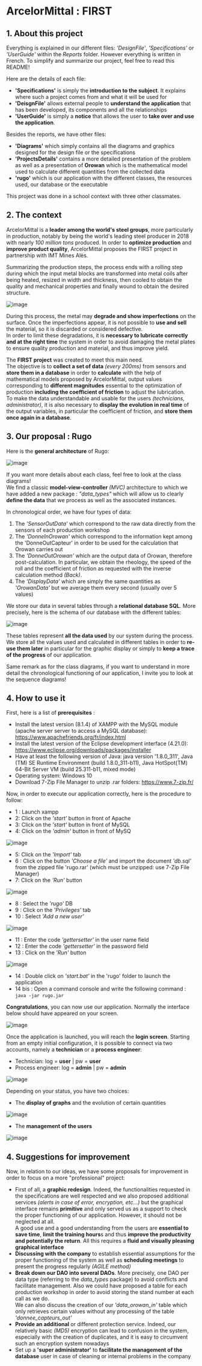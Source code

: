 # ArcelorMittal : FIRST 

## **1. About this project**

Everything is explained in our different files: *'DesignFile'*, *'Specifications'* or *'UserGuide'* within the *Reports* folder. However everything is written in French. To simplify and summarize our project, feel free to read this README!

Here are the details of each file: 

  - **'Specifications'** is simply the **introduction to the subject**. It explains where such a project comes from and what it will be used for
  - **'DeisgnFile'** allows external people to **understand the application** that has been developed, its components and all the relationships
  - **'UserGuide'** is simply a **notice** that allows the user to **take over and use the application**.

Besides the reports, we have other files:

  - **'Diagrams'** which simply contains all the diagrams and graphics designed for the design file or the specifications
  - **'ProjectsDetails'** contains a more detailed presentation of the problem as well as a presentation of **Orowan** which is the mathematical model used to calculate different quantities from the collected data
  - **'rugo'** which is our application with the different classes, the resources used, our database or the executable

This project was done in a school context with three other classmates.

## **2. The context**

ArcelorMittal is a **leader among the world's steel groups**, more particularly in production, notably by being the world's leading steel producer in 2018 with nearly *100 million tons* produced. In order to **optimize production** and **improve product quality**, ArcelorMittal proposes the FIRST project in partnership with IMT Mines Alès.

Summarizing the production steps, the process ends with a rolling step during which the input metal blocks are transformed into metal coils after being heated, resized in width and thickness, then cooled to obtain the quality and mechanical properties and finally wound to obtain the desired structure.

![image](https://user-images.githubusercontent.com/105392989/176406142-c3d0fce8-721c-4c57-b55e-0988d548e073.png)

During this process, the metal may **degrade and show imperfections** on the surface. Once the imperfections appear, it is not possible to **use and sell** the material, so it is discarded or considered defective.   
In order to limit these degradations, it is **necessary to lubricate correctly and at the right time** the system in order to avoid damaging the metal plates to ensure quality production and material, and thus improve yield.

The **FIRST project** was created to meet this main need.   
The objective is to **collect a set of data** *(every 200ms)* from sensors and **store them in a database** in order to **calculate** with the help of mathematical models proposed by ArcelorMittal, output values corresponding to **different magnitudes** essential to the optimization of production **including the coefficient of friction** to adjust the lubrication.   
To make the data understandable and usable for the users *(technicians, administrator)*, it is also necessary to **display the evolution in real time** 
of the output variables, in particular the coefficient of friction, and **store them once again in a database**.

## **3. Our proposal : Rugo**

Here is the **general architecture** of Rugo:

![image](https://user-images.githubusercontent.com/105392989/176406334-2aa6aae0-47d0-4d73-898d-6b2412175c55.png)

If you want more details about each class, feel free to look at the class diagrams!   
We find a classic **model-view-controller** *(MVC)* architecture to which we have added a new package : *"data_types"* which will allow us to clearly **define the data** that we process as well as the associated instances.

In chronological order, we have four types of data:

  1. The *'SensorOutData'* which correspond to the raw data directly from the sensors of each production workshop
  2. The *'DonneInOrowan'* which correspond to the information kept among the 'DonneOutCapteur' in order to be used for the calculation that Orowan carries out
  3. The *'DonneOutOrowan'* which are the output data of Orowan, therefore post-calculation. In particular, we obtain the rheology, the speed of the roll and the coefficient of friction as requested with the inverse calculation method *(Back)*.
  4. The *'DisplayData'* which are simply the same quantities as *'OrowanData'* but we average them every second (usually over 5 values)

We store our data in several tables through a **relational database SQL**. More precisely, here is the schema of our database with the different tables:

![image](https://user-images.githubusercontent.com/105392989/176406740-c1d76c7f-3bfe-497c-8d7b-0695e72d84db.png)

These tables represent **all the data used** by our system during the process.   
We store all the values used and calculated in different tables in order to **re-use them later** in particular for the graphic display or simply to **keep a trace of the progress** of our application.

Same remark as for the class diagrams, if you want to understand in more detail the chronological functioning of our application, I invite you to look at the sequence diagrams!

## **4. How to use it**

First, here is a list of **prerequisites** : 

  - Install the latest version (8.1.4) of XAMPP with the MySQL module (apache server server to access a MySQL database): https://www.apachefriends.org/fr/index.html
  - Install the latest version of the Eclipse development interface (4.21.0): https://www.eclipse.org/downloads/packages/installer
  - Have at least the following version of Java: java version '1.8.0_311', Java (TM) SE Runtime Environment (build 1.8.0_311-b11), Java HotSpot(TM) 64-Bit Server VM (build 25.311-b11, mixed mode)
  - Operating system: Windows 10
  - Download 7-Zip File Manager to unzip .rar folders: https://www.7-zip.fr/

Now, in order to execute our application correctly, here is the procedure to follow:

  - 1 : Launch xampp
  - 2: Click on the *'start'* button in front of Apache
  - 3: Click on the *'start'* button in front of MySQL
  - 4: Click on the *'admin'* button in front of MySQ

![image](https://user-images.githubusercontent.com/105392989/176406918-0000dc91-f2e2-40b3-be6f-76a7e901ff8f.png)

  - 5: Click on the *'Import'* tab
  - 6 : Click on the button *'Choose a file'* and import the document *'db.sql'* from the zipped file 'rugo.rar' (which must be unzipped: use 7-Zip File Manager)
  - 7: Click on the *'Run'* button

![image](https://user-images.githubusercontent.com/105392989/176407000-c70564f6-5a01-451d-9139-f0f4a86eaee2.png)

  - 8 : Select the *'rugo'* DB
  - 9 : Click on the *'Privileges'* tab
  - 10 : Select *'Add a new user'*

![image](https://user-images.githubusercontent.com/105392989/176407063-ea38edfd-3ecf-4bc4-b8a8-97ab2aa2aec5.png)

  - 11 : Enter the code *'gettersetter'* in the user name field
  - 12 : Enter the code *'gettersetter'* in the password field
  - 13 : Click on the *'Run'* button

![image](https://user-images.githubusercontent.com/105392989/176407130-72ab29c2-c113-4058-af57-5aad7aaec610.png)

  - 14 : Double click on *'start.bat'* in the 'rugo' folder to launch the application
  - 14 bis : Open a command console and write the following command : ```java -jar rugo.jar```

**Congratulations**, you can now use our application. Normally the interface below should have appeared on your screen.

![image](https://user-images.githubusercontent.com/105392989/176407240-ce7f5eea-c5a6-4391-95fe-24ef57fcacd6.png)

Once the application is launched, you will reach the **login screen**. 
Starting from an empty initial configuration, it is possible to connect via two accounts, namely a **technician** or a **process engineer**:

  - Technician: log = **user** | pw = **user**
  - Process engineer: log = **admin** | pw = **admin**
  
![image](https://user-images.githubusercontent.com/105392989/176407362-96f611bf-ce86-4887-b93d-f1aad5ba9d51.png)

Depending on your status, you have two choices:

  - The **display of graphs** and the evolution of certain quantities
  
  ![image](https://user-images.githubusercontent.com/105392989/176407505-26d9a16b-24e2-488b-a040-25da1c11b700.png)  
  
  - The **management of the users**
  
  ![image](https://user-images.githubusercontent.com/105392989/176407598-f04d6ba7-4c0d-47cb-b03f-df141c557e4e.png)

## **4. Suggestions for improvement**

Now, in relation to our ideas, we have some proposals for improvement in order to focus on a more "professional" project:

  - First of all, a **graphic redesign**. Indeed, the functionalities requested in the specifications are well respected and we also proposed additional services *(alerts in case of error, encryption, etc...)* but the graphical interface remains **primitive** and only served us as a support to check the proper functioning of our application. However, it should not be neglected at all.   
  A good use and a good understanding from the users are **essential to save time**, **limit the training hours**s and thus **improve the productivity and potentially the return**. All this requires a **fluid and visually pleasing graphical interface**
  - **Discussing with the company** to establish essential assumptions for the proper functioning of the system as well as **scheduling meetings** to present the progress regularly *(AGILE method)*
  - **Break down our DAO into several DAOs**. More precisely, one DAO per data type (referring to the *data_types* package) to avoid conflicts and facilitate management. Also we could have proposed a table for each production workshop in order to avoid storing the stand number at each call as we do.   
  We can also discuss the creation of our *'data_orowan_in'* table which only retrieves certain values without any processing of the table *'donnee_capteurs_out'*
  - **Provide an additional** or different protection service. Indeed, our relatively basic *(MD5)* encryption can lead to confusion in the system, especially with the creation of duplicates, and it is easy to circumvent such an encryption system nowadays
  - Set up a **'super administrator'** to **facilitate the management of the database** user in case of cleaning or internal problems in the company
